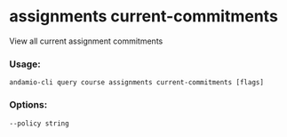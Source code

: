 # assignments current-commitments
View all current assignment commitments

### Usage:
```
andamio-cli query course assignments current-commitments [flags]

```

### Options:
```
--policy string
```

